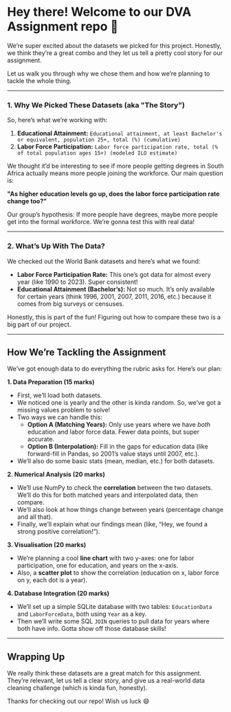 # Hey there! Welcome to our DVA Assignment repo 👋

We’re super excited about the datasets we picked for this project. Honestly, we think they’re a great combo and they let us tell a pretty cool story for our assignment.

Let us walk you through why we chose them and how we’re planning to tackle the whole thing.

---

### 1. Why We Picked These Datasets (aka "The Story")

So, here’s what we’re working with:

1. **Educational Attainment:** `Educational attainment, at least Bachelor's or equivalent, population 25+, total (%) (cumulative)`
2. **Labor Force Participation:** `Labor force participation rate, total (% of total population ages 15+) (modeled ILO estimate)`

We thought it’d be interesting to see if more people getting degrees in South Africa actually means more people joining the workforce. Our main question is:

**"As higher education levels go up, does the labor force participation rate change too?"**

Our group’s hypothesis: If more people have degrees, maybe more people get into the formal workforce. We’re gonna test this with real data!

---

### 2. What’s Up With The Data?

We checked out the World Bank datasets and here’s what we found:

- **Labor Force Participation Rate:** This one’s got data for almost every year (like 1990 to 2023). Super consistent!
- **Educational Attainment (Bachelor’s):** Not so much. It’s only available for certain years (think 1996, 2001, 2007, 2011, 2016, etc.) because it comes from big surveys or censuses.

Honestly, this is part of the fun! Figuring out how to compare these two is a big part of our project.

---

## How We’re Tackling the Assignment

We’ve got enough data to do everything the rubric asks for. Here’s our plan:

**1. Data Preparation (15 marks)**
- First, we’ll load both datasets.
- We noticed one is yearly and the other is kinda random. So, we’ve got a missing values problem to solve!
- Two ways we can handle this:
    - **Option A (Matching Years):** Only use years where we have *both* education and labor force data. Fewer data points, but super accurate.
    - **Option B (Interpolation):** Fill in the gaps for education data (like forward-fill in Pandas, so 2001’s value stays until 2007, etc.).
- We’ll also do some basic stats (mean, median, etc.) for both datasets.

**2. Numerical Analysis (20 marks)**
- We’ll use NumPy to check the **correlation** between the two datasets. We’ll do this for both matched years and interpolated data, then compare.
- We’ll also look at how things change between years (percentage change and all that).
- Finally, we’ll explain what our findings mean (like, “Hey, we found a strong positive correlation!”).

**3. Visualisation (20 marks)**
- We’re planning a cool **line chart** with two y-axes: one for labor participation, one for education, and years on the x-axis.
- Also, a **scatter plot** to show the correlation (education on x, labor force on y, each dot is a year).

**4. Database Integration (20 marks)**
- We’ll set up a simple SQLite database with two tables: `EducationData` and `LaborForceData`, both using `Year` as a key.
- Then we’ll write some SQL `JOIN` queries to pull data for years where both have info. Gotta show off those database skills!

---

## Wrapping Up

We really think these datasets are a great match for this assignment. They’re relevant, let us tell a clear story, and give us a real-world data cleaning challenge (which is kinda fun, honestly).

Thanks for checking out our repo! Wish us luck 😄